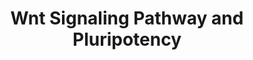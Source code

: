 ---
annotations:
- type: Pathway Ontology
  value: Wnt signaling pathway
- type: Cell Type Ontology
  value: pluripotent stem cell
authors:
- MaintBot
- Khanspers
- Mkutmon
- AlexanderPico
- Egonw
description: This pathway was adapted from several resources and is designed to provide
  a theoretical frame-work for examining Wnt signaling and interacting components
  in the context of embryonic stem-cell pluripotency and self-renewal.  A central
  organizing theme of this pathway are known drug targets which promote self-renewal
  or pluripotency (BIO and IQ-1)  and implicated upstream regulators of the core pluripotency
  transcriptional components (e.g. Nanog).  It should be noted  that it is unclear
  whether all the depicted components participate in this pathway in human embryonic
  stem cells.  Interactions and object/gene groups for the pathway exist for the majority
  of components.
last-edited: 2021-03-09
organisms:
- Danio rerio
redirect_from:
- /index.php/Pathway:WP1344
- /instance/WP1344
schema-jsonld:
- '@context': https://schema.org/
  '@id': https://wikipathways.github.io/pathways/WP1344.html
  '@type': Dataset
  creator:
    '@type': Organization
    name: WikiPathways
  description: This pathway was adapted from several resources and is designed to
    provide a theoretical frame-work for examining Wnt signaling and interacting components
    in the context of embryonic stem-cell pluripotency and self-renewal.  A central
    organizing theme of this pathway are known drug targets which promote self-renewal
    or pluripotency (BIO and IQ-1)  and implicated upstream regulators of the core
    pluripotency transcriptional components (e.g. Nanog).  It should be noted  that
    it is unclear whether all the depicted components participate in this pathway
    in human embryonic stem cells.  Interactions and object/gene groups for the pathway
    exist for the majority of components.
  keywords:
  - map3k7
  - wnt3a
  - PPP2R1A
  - ccnd1
  - PLAU
  - mapk10
  - wnt5a
  - LOC565849
  - wnt7bb
  - FZD7
  - ppp2r2d
  - wnt5b
  - ESRRB
  - prkca
  - ctnnb1
  - gpc4
  - lef1
  - jun
  - PRKCD
  - fosl1
  - nkd1
  - ppp2r1b
  - si:ch211-269e2.2
  - CTNND1
  - wnt2bb
  - zgc:136929
  - ppp2cb
  - LOC100333651
  - zbtb33
  - PPM1J
  - CBP
  - Prkcc
  - mapk9
  - NANOG
  - FZD8
  - prkd1
  - lrp5
  - MYC
  - Groucho
  - wnt2ba
  - nkd2b
  - pafah1b1b
  - zgc:153713
  - axin1
  - fzd3a
  - LOC100149082
  - lrp6
  - Apoptosis
  - fzd6
  - ppp2r5c
  - prkcha
  - wnt10b
  - fzd2
  - NFYA
  - LOC100335012
  - FZD10
  - ldlr
  - LOC561831
  - 26S Proteasome Degradation
  - wnt16
  - NLK
  - wnt7aa
  - FZD9
  - MMP7
  - fzd5
  - prkcq
  - tp53
  - FOXD3
  - zgc:194761
  - foxj1a
  - dvl1b
  - wnt9b
  - prkcz
  - sox2
  - ppp2r2bb
  - wnt4a
  - wnt1
  - ppp2r5eb
  - LOC100330801
  - racgap1
  - FRAT1
  - POU5F1
  - prkcbb
  - apc
  - dvl2
  - ccnd2a
  - CCND3
  - CTBP2
  - ppp2r4
  - P300
  - csnk1da
  - TCF7L2
  - prkci
  - gsk3b
  - fbxw2
  - TCF7L1
  - wnt3
  - TCF7
  - wnt11r
  - axin2
  - prkcea
  - zgc:56064
  - wnt10a
  license: CC0
  name: Wnt Signaling Pathway and Pluripotency
seo: CreativeWork
title: Wnt Signaling Pathway and Pluripotency
wpid: WP1344
---